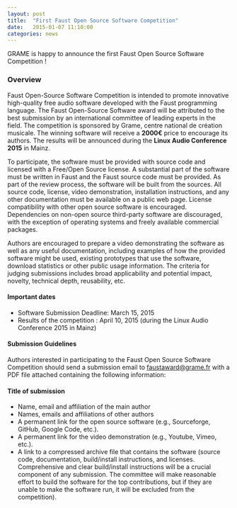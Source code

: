 ```yaml
---
layout: post
title:  "First Faust Open Source Software Competition"
date:   2015-01-07 11:10:00
categories: news
---
```


GRAME is happy to announce the first Faust Open Source Software Competition !

###  Overview ###

Faust Open-Source Software Competition is intended to promote innovative high-quality free audio software developed with the Faust programming language. The Faust Open-Source Software award will be attributed to the best submission by an international committee of leading experts in the field. The competition is sponsored by Grame, centre national de création musicale. The winning software will receive a **2000€** price to encourage its authors. The results will be announced during the **Linux Audio Conference 2015** in Mainz.

To participate, the software must be provided with source code and licensed with a Free/Open Source license. A substantial part of the software must be written in Faust and the Faust source code must be provided. As part of the review process, the software will be built from the sources. All source code, license, video demonstration, installation instructions, and any other documentation must be available on a public web page. License compatibility with other open source software is encouraged. Dependencies on non-open source third-party software are discouraged, with the exception of operating systems and freely available commercial packages.

Authors are encouraged to prepare a video demonstrating the software as well as any useful documentation, including examples of how the provided software might be used, existing prototypes that use the software, download statistics or other public usage information. The criteria for judging submissions includes broad applicability and potential impact, novelty, technical depth, reusability, etc.

####  Important dates  ####  
 
- Software Submission Deadline: March 15, 2015
- Results of the competition : April 10, 2015 (during the Linux Audio Conference 2015 in Mainz)

#### Submission Guidelines ####

Authors interested in participating to the Faust Open Source Software Competition should send a submission email to faustaward@grame.fr with a PDF file attached containing the following information:

#### Title of submission  ####  

- Name, email and affiliation of the main author
- Names, emails and affiliations of other authors
- A permanent link for the open source software (e.g., Sourceforge, GitHub, Google Code, etc.).
- A permanent link for the video demonstration (e.g., Youtube, Vimeo, etc.).
- A link to a compressed archive file that contains the software (source code, documentation, build/install instructions, and licenses. Comprehensive and clear build/install instructions will be a crucial component of any submission. The committee will make reasonable effort to build the software for the top contributions, but if they are unable to make the software run, it will be excluded from the competition).